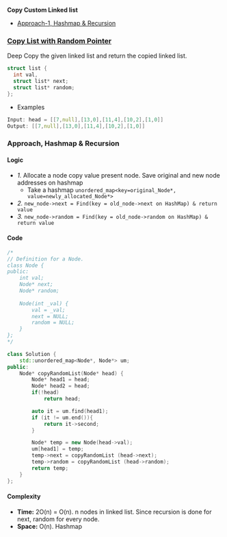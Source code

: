 **Copy Custom Linked list**
- [Approach-1, Hashmap & Recursion](#a1)


### [Copy List with Random Pointer](https://leetcode.com/problems/copy-list-with-random-pointer/)
Deep Copy the given linked list and return the copied linked list.
```c
struct list {
  int val,
  struct list* next;
  struct list* random;
};
```
- Examples
```c
Input: head = [[7,null],[13,0],[11,4],[10,2],[1,0]]
Output: [[7,null],[13,0],[11,4],[10,2],[1,0]]
```

<a name=a1></a>
### Approach, Hashmap & Recursion
#### Logic
- _1._ Allocate a node copy value present node. Save original and new node addresses on hashmap
  - Take a hashmap `unordered_map<key=original_Node*, value=newly_allocated_Node*>`
- _2._ `new_node->next = Find(key = old_node->next on HashMap) & return value`
- _3._ `new_node->random = Find(key = old_node->random on HashMap) & return value`

#### Code
```cpp
/*
// Definition for a Node.
class Node {
public:
    int val;
    Node* next;
    Node* random;
    
    Node(int _val) {
        val = _val;
        next = NULL;
        random = NULL;
    }
};
*/

class Solution {
    std::unordered_map<Node*, Node*> um;
public:
    Node* copyRandomList(Node* head) {
        Node* head1 = head;
        Node* head2 = head;
        if(!head)
            return head;

        auto it = um.find(head1);
        if (it != um.end()){
            return it->second;
        }

        Node* temp = new Node(head->val);
        um[head1] = temp;
        temp->next = copyRandomList (head->next);
        temp->random = copyRandomList (head->random);
        return temp;
    }
};
```
#### Complexity
- **Time:** 2O(n) = O(n). n nodes in linked list. Since recursion is done for next, random for every node.
- **Space:** O(n). Hashmap

